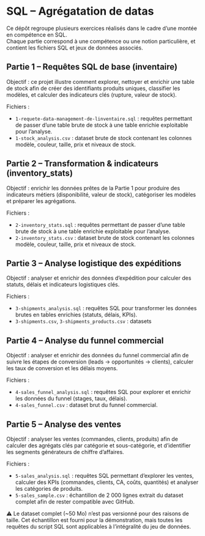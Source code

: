 # SQL – Agrégatation de datas

Ce dépôt regroupe plusieurs exercices réalisés dans le cadre d’une montée en compétence en SQL.  
Chaque partie correspond à une compétence ou une notion particulière, et contient les fichiers SQL et jeux de données associés.

## Partie 1 – Requêtes SQL de base (inventaire)

Objectif : ce projet illustre comment explorer, nettoyer et enrichir une table de stock afin de créer des identifiants produits uniques, classifier les modèles, et calculer des indicateurs clés (rupture, valeur de stock).

Fichiers :
- `1-requete-data-management-de-linventaire.sql` : requêtes permettant de passer d’une table brute de stock à une table enrichie exploitable pour l’analyse.
- `1-stock_analysis.csv` : dataset brute de stock contenant les colonnes modèle, couleur, taille, prix et niveaux de stock.

## Partie 2 – Transformation & indicateurs (inventory_stats)

Objectif : enrichir les données prêtes de la Partie 1 pour produire des indicateurs métiers (disponibilité, valeur de stock), catégoriser les modèles et préparer les agrégations.

Fichiers :
- `2-inventory_stats.sql` : requêtes permettant de passer d’une table brute de stock à une table enrichie exploitable pour l’analyse.
- `2-inventory_stats.csv` : dataset brute de stock contenant les colonnes modèle, couleur, taille, prix et niveaux de stock.

## Partie 3 – Analyse logistique des expéditions

Objectif : analyser et enrichir des données d’expédition pour calculer des statuts, délais et indicateurs logistiques clés.

Fichiers :
- `3-shipments_analysis.sql` : requêtes SQL pour transformer les données brutes en tables enrichies (statuts, délais, KPIs).
- `3-shipments.csv`, `3-shipments_products.csv` : datasets
  
## Partie 4 – Analyse du funnel commercial

Objectif : analyser et enrichir des données du funnel commercial afin de suivre les étapes de conversion (leads → opportunités → clients), calculer les taux de conversion et les délais moyens.

Fichiers :
- `4-sales_funnel_analysis.sql` : requêtes SQL pour explorer et enrichir les données du funnel (stages, taux, délais).
- `4-sales_funnel.csv` : dataset brut du funnel commercial.

## Partie 5 – Analyse des ventes

Objectif : analyser les ventes (commandes, clients, produits) afin de calculer des agrégats clés par catégorie et sous-catégorie, et d’identifier les segments générateurs de chiffre d’affaires.

Fichiers :
- `5-sales_analysis.sql` : requêtes SQL permettant d’explorer les ventes, calculer des KPIs (commandes, clients, CA, coûts, quantités) et analyser les catégories de produits.
- `5-sales_sample.csv` : échantillon de 2 000 lignes extrait du dataset complet afin de rester compatible avec GitHub.

⚠️ Le dataset complet (~50 Mo) n’est pas versionné pour des raisons de taille. Cet échantillon est fourni pour la démonstration, mais toutes les requêtes du script SQL sont applicables à l’intégralité du jeu de données.
